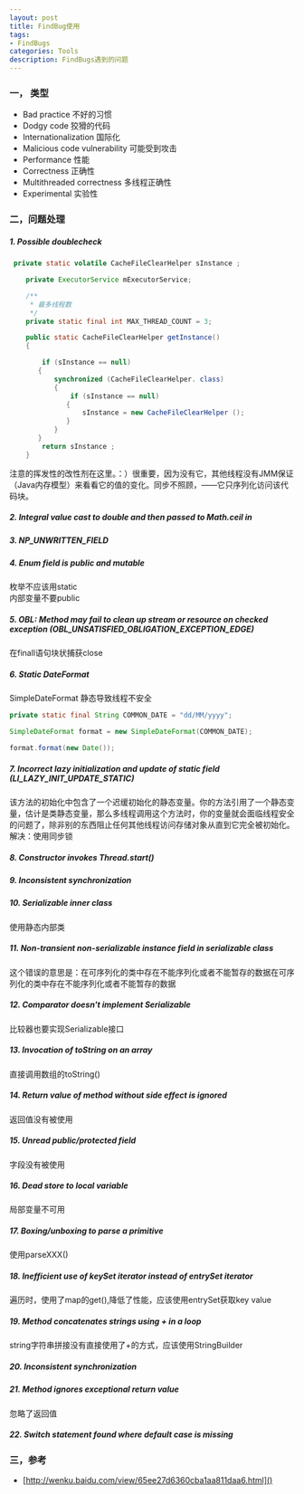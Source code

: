 ```yaml
---
layout: post
title: FindBug使用
tags:
- FindBugs
categories: Tools
description: FindBugs遇到的问题
---
```


### 一， 类型
- Bad practice 不好的习惯
- Dodgy code 狡猾的代码
- Internationalization 国际化
- Malicious code vulnerability 可能受到攻击
- Performance 性能
- Correctness 正确性
- Multithreaded correctness 多线程正确性
- Experimental 实验性

### 二，问题处理

##### 1. Possible doublecheck

``` java
 private static volatile CacheFileClearHelper sInstance ;

    private ExecutorService mExecutorService;

    /**
     * 最多线程数
     */
    private static final int MAX_THREAD_COUNT = 3;

    public static CacheFileClearHelper getInstance()
    {

        if (sInstance == null)
       {
           synchronized (CacheFileClearHelper. class)
           {
               if (sInstance == null)
              {
                  sInstance = new CacheFileClearHelper ();
              }
           }
       }
        return sInstance ;
    }
```
注意的挥发性的改性剂在这里。：）很重要，因为没有它，其他线程没有JMM保证（Java内存模型）来看看它的值的变化。同步不照顾，——它只序列化访问该代码块。

##### 2. Integral value cast to double and then passed to Math.ceil in 

##### 3. NP_UNWRITTEN_FIELD

##### 4. Enum field is public and mutable
枚举不应该用static <br>
内部变量不要public

##### 5. OBL: Method may fail to clean up stream or resource on checked exception (OBL_UNSATISFIED_OBLIGATION_EXCEPTION_EDGE)
在finall语句块状捕获close

##### 6. Static DateFormat
SimpleDateFormat 静态导致线程不安全

``` java
private static final String COMMON_DATE = "dd/MM/yyyy";

SimpleDateFormat format = new SimpleDateFormat(COMMON_DATE);

format.format(new Date());
```

##### 7. Incorrect lazy initialization and update of static field (LI_LAZY_INIT_UPDATE_STATIC)

该方法的初始化中包含了一个迟缓初始化的静态变量。你的方法引用了一个静态变量，估计是类静态变量，那么多线程调用这个方法时，你的变量就会面临线程安全的问题了，除非别的东西阻止任何其他线程访问存储对象从直到它完全被初始化。<br>
解决：使用同步锁

##### 8. Constructor invokes Thread.start()
##### 9. Inconsistent synchronization
##### 10. Serializable inner class
使用静态内部类

##### 11. Non-transient non-serializable instance field in serializable class
这个错误的意思是：在可序列化的类中存在不能序列化或者不能暂存的数据在可序列化的类中存在不能序列化或者不能暂存的数据

##### 12. Comparator doesn't implement Serializable
比较器也要实现Serializable接口

##### 13. Invocation of toString on an array
直接调用数组的toString()

##### 14. Return value of method without side effect is ignored
返回值没有被使用

##### 15. Unread public/protected field
字段没有被使用

##### 16. Dead store to local variable
局部变量不可用

##### 17. Boxing/unboxing to parse a primitive
使用parseXXX()

##### 18. Inefficient use of keySet iterator instead of entrySet iterator
遍历时，使用了map的get(),降低了性能，应该使用entrySet获取key value

##### 19. Method concatenates strings using + in a loop
string字符串拼接没有直接使用了+的方式，应该使用StringBuilder

##### 20. Inconsistent synchronization

##### 21. Method ignores exceptional return value
忽略了返回值

##### 22. Switch statement found where default case is missing

### 三，参考

- [http://wenku.baidu.com/view/65ee27d6360cba1aa811daa6.html]()







